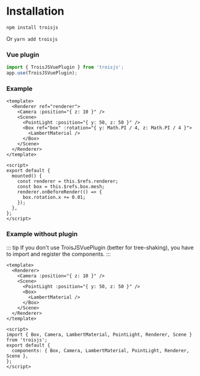 # Installation

`npm install troisjs`

Or `yarn add troisjs`

### Vue plugin

```js
import { TroisJSVuePlugin } from 'troisjs';
app.use(TroisJSVuePlugin);
```

### Example

```vue
<template>
  <Renderer ref="renderer">
    <Camera :position="{ z: 10 }" />
    <Scene>
      <PointLight :position="{ y: 50, z: 50 }" />
      <Box ref="box" :rotation="{ y: Math.PI / 4, z: Math.PI / 4 }">
        <LambertMaterial />
      </Box>
    </Scene>
  </Renderer>
</template>

<script>
export default {
  mounted() {
    const renderer = this.$refs.renderer;
    const box = this.$refs.box.mesh;
    renderer.onBeforeRender(() => {
      box.rotation.x += 0.01;
    });
  },
};
</script>
```

### Example without plugin

::: tip
If you don't use TroisJSVuePlugin (better for tree-shaking), you have to import and register the components.
:::

```vue
<template>
  <Renderer>
    <Camera :position="{ z: 10 }" />
    <Scene>
      <PointLight :position="{ y: 50, z: 50 }" />
      <Box>
        <LambertMaterial />
      </Box>
    </Scene>
  </Renderer>
</template>

<script>
import { Box, Camera, LambertMaterial, PointLight, Renderer, Scene } from 'troisjs';
export default {
  components: { Box, Camera, LambertMaterial, PointLight, Renderer, Scene },
};
</script>
```
